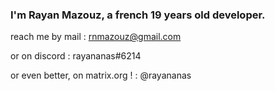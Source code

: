 ### I'm Rayan Mazouz, a french 19 years old developer.

reach me by mail : rnmazouz@gmail.com

or on discord : rayananas#6214

or even better, on matrix.org ! : @rayananas
